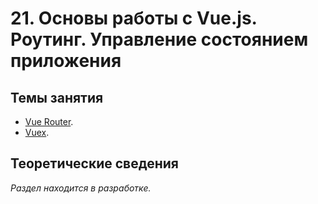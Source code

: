 # 21. Основы работы с Vue.js. Роутинг. Управление состоянием приложения

## Темы занятия

- [Vue Router](https://router.vuejs.org/ru).
- [Vuex](https://vuex.vuejs.org/ru).

## Теоретические сведения

_Раздел находится в разработке._